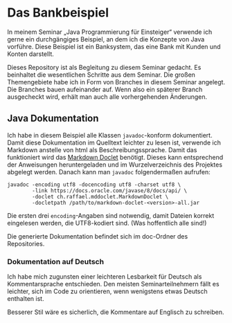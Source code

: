 # Das Bankbeispiel
In meinem Seminar „Java Programmierung für Einsteiger“ verwende ich gerne ein
 durchgängiges Beispiel, an dem ich die Konzepte von Java vorführe. Diese 
 Beispiel ist ein Banksystem, das eine Bank mit Kunden und Konten darstellt.
 
Dieses Repository ist als Begleitung zu diesem Seminar gedacht. Es beinhaltet
 die wesentlichen Schritte aus dem Seminar. Die großen Themengebiete habe ich
 in Form von Branches in diesem Seminar angelegt. Die Branches bauen 
 aufeinander auf. Wenn also ein späterer Branch ausgecheckt wird, erhält man
 auch alle vorhergehenden Änderungen.


## Java Dokumentation
Ich habe in diesem Beispiel alle Klassen `javadoc`-konform dokumentiert. 
Damit diese Dokumentation im Quelltext leichter zu lesen ist, verwende ich 
Markdown anstelle von html als Beschreibungssprache. Damit das funktioniert 
wird das [Markdown Doclet](https://github.com/Abnaxos/markdown-doclet) 
benötigt. Dieses kann entsprechend der Anweisungen heruntergeladen und im 
Wurzelverzeichnis des Projektes abgelegt werden. Danach kann man `javadoc` 
folgendermaßen aufrufen:

```
javadoc -encoding utf8 -docencoding utf8 -charset utf8 \
        -link https://docs.oracle.com/javase/8/docs/api/ \
        -doclet ch.raffael.mddoclet.MarkdownDoclet \
        -docletpath /path/to/markdown-doclet-<version>-all.jar
``` 

Die ersten drei `encoding`-Angaben sind notwendig, damit Dateien korrekt 
eingelesen werden, die UTF8-kodiert sind. (Was hoffentlich alle sind!)

Die generierte Dokumentation befindet sich im doc-Ordner des Repositories.

### Dokumentation auf Deutsch
Ich habe mich zugunsten einer leichteren Lesbarkeit für Deutsch als 
Kommentarsprache entschieden. Den meisten Seminarteilnehmern fällt es 
leichter, sich im Code zu orientieren, wenn wenigstens etwas Deutsch 
enthalten ist.

Besserer Stil wäre es sicherlich, die Kommentare auf Englisch zu schreiben.
